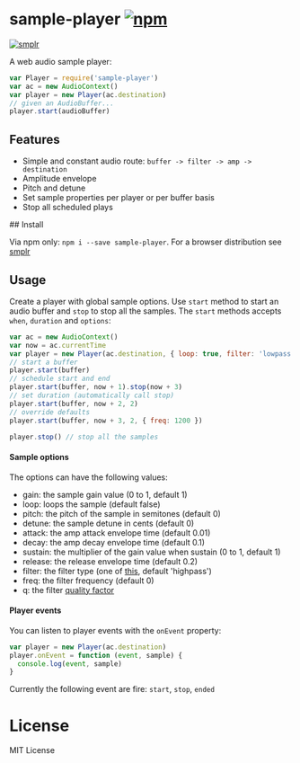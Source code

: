 # sample-player [![npm](https://img.shields.io/npm/v/sample-player.svg)](https://www.npmjs.com/package/sample-player)

[![smplr](https://img.shields.io/badge/smplr-instrument-32bbee.svg)](https://github.com/danigb/smplr)

A web audio sample player:

```js
var Player = require('sample-player')
var ac = new AudioContext()
var player = new Player(ac.destination)
// given an AudioBuffer...
player.start(audioBuffer)
```

## Features

- Simple and constant audio route: `buffer -> filter -> amp -> destination`
- Amplitude envelope
- Pitch and detune
- Set sample properties per player or per buffer basis
- Stop all scheduled plays

## Install

Via npm only: `npm i --save sample-player`. For a browser distribution see [smplr](https://github.com/danigb/smplr)

## Usage

Create a player with global sample options. Use `start` method to start an audio buffer and `stop` to stop all the samples. The `start` methods accepts `when`, `duration` and `options`:


```js
var ac = new AudioContext()
var now = ac.currentTime
var player = new Player(ac.destination, { loop: true, filter: 'lowpass', freq: 600 })
// start a buffer
player.start(buffer)
// schedule start and end
player.start(buffer, now + 1).stop(now + 3)
// set duration (automatically call stop)
player.start(buffer, now + 2, 2)
// override defaults
player.start(buffer, now + 3, 2, { freq: 1200 })

player.stop() // stop all the samples
```

#### Sample options

The options can have the following values:

- gain: the sample gain value (0 to 1, default 1)
- loop: loops the sample (default false)
- pitch: the pitch of the sample in semitones (default 0)
- detune: the sample detune in cents (default 0)
- attack: the amp attack envelope time (default 0.01)
- decay: the amp decay envelope time (default 0.1)
- sustain: the multiplier of the gain value when sustain (0 to 1, default 1)
- release: the release envelope time (default 0.2)
- filter: the filter type (one of [this](https://developer.mozilla.org/en-US/docs/Web/API/BiquadFilterNode/type), default 'highpass')
- freq: the filter frequency (default 0)
- q: the filter [quality factor](https://en.wikipedia.org/wiki/Q_factor)

#### Player events

You can listen to player events with the `onEvent` property:

```js
var player = new Player(ac.destination)
player.onEvent = function (event, sample) {
  console.log(event, sample)
}
```

Currently the following event are fire: `start`, `stop`, `ended`

# License

MIT License

